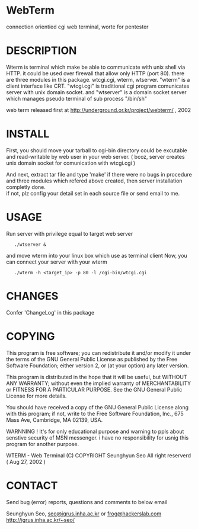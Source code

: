 

 WebTerm  
 =========================================================================
 connection orientied cgi web terminal, worte for pentester 



 DESCRIPTION
 ==========================================================================

  Wterm is terminal which make be able to communicate with unix shell via 
 HTTP. it could be used over firewall that allow only HTTP (port 80).
 there are three modules in this package. wtcgi.cgi, wterm, wtserver.
 "wterm" is a client interface like CRT. "wtcgi.cgi" is traditional 
 cgi program comunicates server with unix domain socket. and "wtserver" 
 is a domain socket server which manages pseudo terminal of sub process 
 "/bin/sh"

 web term released first at http://underground.or.kr/project/webterm/ , 2002


 INSTALL 
 ==========================================================================

 First, you should move your tarball to cgi-bin directory could be excutable 
 and read-writable by web user in your web server. 
 ( bcoz, server creates unix domain socket for comunication with wtcgi.cgi ) 
 
 And next, extract tar file  and type 'make'
 if there were no bugs in procedure and three modules which refered above 
 created, then server installation completly done.  
 if not, plz config your detail set in each source file or send email to me.
 
 USAGE 
 ==========================================================================
 
 Run server with privilege  equal to target web server
 
 ```
	./wtserver &
 ```
 and move wterm into your linux box which use as terminal client 
 Now, you can connect your server with your wterm
 
 ```
	./wterm -h <target_ip> -p 80 -l /cgi-bin/wtcgi.cgi
 ```

 CHANGES
 ==========================================================================

 Confer 'ChangeLog' in this package


 COPYING
 ==========================================================================

 This program is free software; you can  redistribute it and/or modify
 it under the terms  of the GNU General Public  License as published by
 the  Free Software Foundation; either version  2,  or (at your option)
 any later version.

 This program is distributed  in the hope that  it will be  useful, but
 WITHOUT    ANY  WARRANTY;  without   even   the  implied  warranty  of
 MERCHANTABILITY  or  FITNESS FOR  A PARTICULAR   PURPOSE.  See the GNU
 General Public License for more details.

 You should  have received a  copy of  the GNU  General Public  License
 along with   this  program; if   not,  write  to   the Free   Software
 Foundation, Inc., 675 Mass Ave, Cambridge, MA 02139, USA.


 WARNNING !  It's for only educational purpose and warning to ppls
 about senstive security of MSN messenger.
 i have no responsibility for usnig this program for another purpose.

 WTERM - Web Terminal
 (C) COPYRIGHT Seunghyun Seo
 All right reserverd ( Aug 27, 2002 )


 CONTACT
 ======================================================================

 Send bug (error) reports, questions and comments to below email

 Seunghyun Seo, seo@igrus.inha.ac.kr or frog@hackerslab.com
 http://igrus.inha.ac.kr/~seo/




